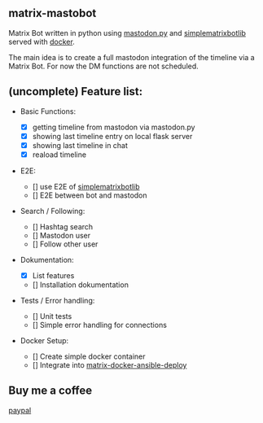 ## matrix-mastobot

Matrix Bot written in python using [mastodon.py](https://github.com/halcy/Mastodon.py) and [simplematrixbotlib](https://github.com/i10b/simplematrixbotlib) served with [docker](https://www.docker.com/).

The main idea is to create a full mastodon integration of the timeline via a Matrix Bot. For now the DM functions are not scheduled.

## (uncomplete) Feature list:
- Basic Functions:
    - [x] getting timeline from mastodon via mastodon.py
    - [x] showing last timeline entry on local flask server
    - [x] showing last timeline in chat
    - [x] reaload timeline

- E2E:
    - [] use E2E of [simplematrixbotlib](https://github.com/i10b/simplematrixbotlib)
    - [] E2E between bot and mastodon

- Search / Following:
    - [] Hashtag search
    - [] Mastodon user
    - [] Follow other user

- Dokumentation:
    - [x] List features
    - [] Installation dokumentation

- Tests / Error handling:
    - [] Unit tests
    - [] Simple error handling for connections

- Docker Setup:
    - [] Create simple docker container
    - [] Integrate into [matrix-docker-ansible-deploy](https://github.com/spantaleev/matrix-docker-ansible-deploy)

## Buy me a coffee

[paypal](https://www.paypal.me/makoeppel/)

